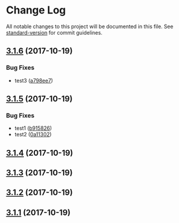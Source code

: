 # Change Log

All notable changes to this project will be documented in this file. See [standard-version](https://github.com/conventional-changelog/standard-version) for commit guidelines.

<a name="3.1.6"></a>
## [3.1.6](https://github.com/juanpicado/test_alpha_npm/compare/v3.1.5...v3.1.6) (2017-10-19)


### Bug Fixes

* test3 ([a798ee7](https://github.com/juanpicado/test_alpha_npm/commit/a798ee7))



<a name="3.1.5"></a>
## [3.1.5](https://github.com/juanpicado/test_alpha_npm/compare/v3.1.4...v3.1.5) (2017-10-19)


### Bug Fixes

* test1 ([b915826](https://github.com/juanpicado/test_alpha_npm/commit/b915826))
* test2 ([0a11302](https://github.com/juanpicado/test_alpha_npm/commit/0a11302))



<a name="3.1.4"></a>
## [3.1.4](https://github.com/juanpicado/test_alpha_npm/compare/v3.1.3...v3.1.4) (2017-10-19)



<a name="3.1.3"></a>
## [3.1.3](https://github.com/juanpicado/test_alpha_npm/compare/v3.1.2...v3.1.3) (2017-10-19)



<a name="3.1.2"></a>
## [3.1.2](https://github.com/juanpicado/test_alpha_npm/compare/v3.1.1...v3.1.2) (2017-10-19)



<a name="3.1.1"></a>
## [3.1.1](https://github.com/juanpicado/test_alpha_npm/compare/v3.1.0...v3.1.1) (2017-10-19)
